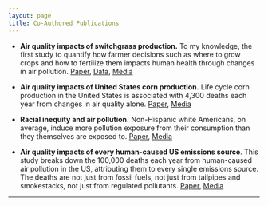 ```yaml
---
layout: page
title: Co-Authored Publications
---
```


* **Air quality impacts of switchgrass production.** To my knowledge, the first study to quantify how farmer decisions such as where to grow crops and how to fertilize them impacts human health through changes in air pollution.
[Paper](https://www.sciencedirect.com/science/article/pii/S0961953417303471 "Switchgrass paper"),              [Data](http://sumil.me/sg/map.html "Switchgrass data"),               [Media](https://www.altmetric.com/details/29593966/news)

* **Air quality impacts of United States corn production.** Life cycle corn production in the United States is associated with 4,300 deaths each year from changes in air quality alone.
 [Paper](https://depts.washington.edu/airqual/Marshall_105.pdf "Corn paper"),               [Media](https://www.altmetric.com/details/58270873/news "Corn media")

* **Racial inequity and air pollution.** Non-Hispanic white Americans, on average, induce more pollution exposure from their consumption than they themselves are exposed to.
 [Paper](https://www.pnas.org/content/116/13/6001.short "Racial justice paper"),               [Media](https://www.altmetric.com/details/56853428/news "Corn media")

* **Air quality impacts of every human-caused US emissions source**. This study breaks down the 100,000 deaths each year from human-caused air pollution in the US, attributing them to every single emissions source. The deaths are not just from fossil fuels, not just from tailpipes and smokestacks, not just from regulated pollutants.
 [Paper](https://pubs.acs.org/doi/10.1021/acs.estlett.0c00424 "interventions paper"),               [Media](https://acs.altmetric.com/details/85853433/news "interventions media")
-----
